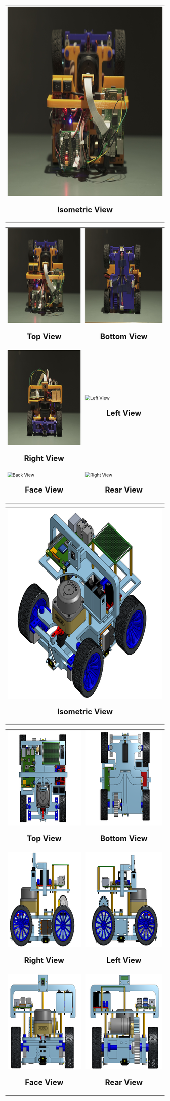 <table>
  <tr>
    <td>
      <img src="https://github.com/DexterTaha/WRO-FE-2024-Mindcraft-International/blob/main/v-photos/real%20images/Top-view.jpg" alt="Top View" height="600">
      <p style="text-align: center; font-size: 24px; font-weight: bold;">Isometric View</p>
    </td>
  </tr>
</table>

<table>
  <tr>
    <td>
      <img src="https://github.com/DexterTaha/WRO-FE-2024-Mindcraft-International/blob/main/v-photos/real%20images/Top-view.jpg" alt="Top View" height="300">
      <p style="text-align: center; font-size: 24px; font-weight: bold;">Top View</p>
    </td>
    <td>
      <img src="https://github.com/DexterTaha/WRO-FE-2024-Mindcraft-International/blob/main/v-photos/real%20images/bottom-view.jpg" alt="Bottom View" height="300">
      <p style="text-align: center; font-size: 24px; font-weight: bold;">Bottom View</p>
    </td>
  </tr>
  <tr>
    <td>
      <img src="https://github.com/DexterTaha/WRO-FE-2024-Mindcraft-International/blob/main/v-photos/real%20images/Front-view.jpg" alt="Front View" height="300">
      <p style="text-align: center; font-size: 24px; font-weight: bold;">Right View</p>
    </td>
    <td>
      <img src="https://github.com/user-attachments/assets/eec60241-d684-42f8-8959-c9945ed51c15" alt="Left View" height="300">
      <p style="text-align: center; font-size: 24px; font-weight: bold;">Left View</p>
    </td>
  </tr>
  <tr>
    <td>
      <img src="https://github.com/user-attachments/assets/74367178-4ef1-437a-8aa6-5fa74df424f8" alt="Back View" height="300">
      <p style="text-align: center; font-size: 24px; font-weight: bold;">Face View</p>
    </td>
    <td>
      <img src="https://github.com/user-attachments/assets/042d0d51-6914-49fa-af41-6f064a4671d3" alt="Right View" height="300">
      <p style="text-align: center; font-size: 24px; font-weight: bold;">Rear View</p>
    </td>
  </tr>
</table>





<table>
  <tr>
    <td>
      <img src="https://github.com/DexterTaha/WRO-FE-2024-Mindcraft-International/raw/main/v-photos/rendering%20images/ROBOT%20ISOMOTRIC%20VIEW.png" alt="ROBOT ISOMETRIC VIEW" height="600">
      <p style="text-align: center; font-size: 24px; font-weight: bold;">Isometric View</p>
    </td>
  </tr>
</table>

<table>
  <tr>
    <td>
      <img src="https://github.com/DexterTaha/WRO-FE-2024-Mindcraft-International/raw/main/v-photos/rendering%20images/ROBOT%20TOP%20VIEW.png" alt="ROBOT TOP VIEW" height="300">
      <p style="text-align: center; font-size: 24px; font-weight: bold;">Top View</p>
    </td>
    <td>
      <img src="https://github.com/DexterTaha/WRO-FE-2024-Mindcraft-International/raw/main/v-photos/rendering%20images/ROBOT%20BOTTOM%20VIEW.png" alt="ROBOT BOTTOM VIEW" height="300">
      <p style="text-align: center; font-size: 24px; font-weight: bold;">Bottom View</p>
    </td>
  </tr>
  <tr>
    <td>
      <img src="https://github.com/DexterTaha/WRO-FE-2024-Mindcraft-International/raw/main/v-photos/rendering%20images/ROBOT%20RIGHT%20VIEW.png" alt="ROBOT RIGHT VIEW" height="300">
      <p style="text-align: center; font-size: 24px; font-weight: bold;">Right View</p>
    </td>
    <td>
      <img src="https://github.com/DexterTaha/WRO-FE-2024-Mindcraft-International/raw/main/v-photos/rendering%20images/ROBOT%20LEFT%20VIEW.png" alt="ROBOT LEFT VIEW" height="300">
      <p style="text-align: center; font-size: 24px; font-weight: bold;">Left View</p>
    </td>
  </tr>
  <tr>
    <td>
      <img src="https://github.com/DexterTaha/WRO-FE-2024-Mindcraft-International/raw/main/v-photos/rendering%20images/ROBOT%20FACE%20VIEW.png" alt="ROBOT FACE VIEW" height="300">
      <p style="text-align: center; font-size: 24px; font-weight: bold;">Face View</p>
    </td>
    <td>
      <img src="https://github.com/DexterTaha/WRO-FE-2024-Mindcraft-International/raw/main/v-photos/rendering%20images/ROBOT%20REAR%20VIEW.png" alt="ROBOT REAR VIEW" height="300">
      <p style="text-align: center; font-size: 24px; font-weight: bold;">Rear View</p>
    </td>
  </tr>
</table>

